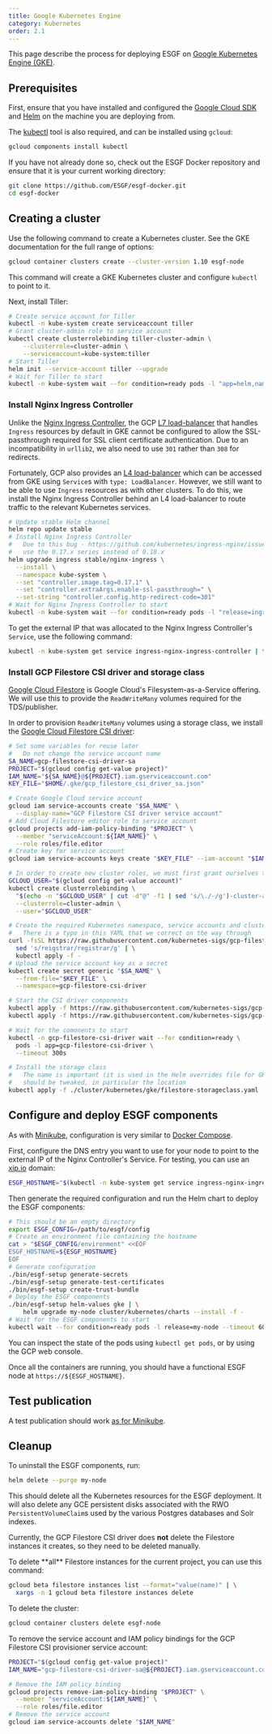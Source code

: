 ```yaml
---
title: Google Kubernetes Engine
category: Kubernetes
order: 2.1
---
```


This page describe the process for deploying ESGF on
[Google Kubernetes Engine (GKE)](https://cloud.google.com/kubernetes-engine/).

## Prerequisites

First, ensure that you have installed and configured the
[Google Cloud SDK](https://cloud.google.com/sdk/) and [Helm](https://helm.sh/) on
the machine you are deploying from.

The [kubectl](https://kubernetes.io/docs/reference/kubectl/overview/) tool is also required,
and can be installed using `gcloud`:

```bash
gcloud components install kubectl
```

If you have not already done so, check out the ESGF Docker repository and ensure that it is
your current working directory:

```bash
git clone https://github.com/ESGF/esgf-docker.git
cd esgf-docker
```

## Creating a cluster

Use the following command to create a Kubernetes cluster. See the GKE documentation for
the full range of options:

```bash
gcloud container clusters create --cluster-version 1.10 esgf-node
```

This command will create a GKE Kubernetes cluster and configure `kubectl` to point to it.

Next, install Tiller:

```bash
# Create service account for Tiller
kubectl -n kube-system create serviceaccount tiller
# Grant cluster-admin role to service account
kubectl create clusterrolebinding tiller-cluster-admin \
    --clusterrole=cluster-admin \
    --serviceaccount=kube-system:tiller
# Start Tiller
helm init --service-account tiller --upgrade
# Wait for Tiller to start
kubectl -n kube-system wait --for condition=ready pods -l "app=helm,name=tiller" --timeout 300s
```

### Install Nginx Ingress Controller

Unlike the [Nginx Ingress Controller](https://kubernetes.github.io/ingress-nginx/), the GCP
[L7 load-balancer](https://cloud.google.com/load-balancing/docs/https/) that handles `Ingress`
resources by default in GKE cannot be configured to allow the SSL-passthrough required
for SSL client certificate authentication. Due to an incompatibility in `urllib2`, we also
need to use `301` rather than `308` for redirects.

Fortunately, GCP also provides an
[L4 load-balancer](https://cloud.google.com/load-balancing/docs/network/)
which can be accessed from GKE using `Service`s with `type: LoadBalancer`. However, we still want to be
able to use `Ingress` resources as with other clusters. To do this, we install the Nginx Ingress
Controller behind an L4 load-balancer to route traffic to the relevant Kubernetes services.

```bash
# Update stable Helm channel
helm repo update stable
# Install Nginx Ingress Controller
#   Due to this bug - https://github.com/kubernetes/ingress-nginx/issues/2994 - we need to
#   use the 0.17.x series instead of 0.18.x
helm upgrade ingress stable/nginx-ingress \
  --install \
  --namespace kube-system \
  --set "controller.image.tag=0.17.1" \
  --set "controller.extraArgs.enable-ssl-passthrough=" \
  --set-string "controller.config.http-redirect-code=301"
# Wait for Nginx Ingress Controller to start
kubectl -n kube-system wait --for condition=ready pods -l "release=ingress" --timeout 300s
```

To get the external IP that was allocated to the Nginx Ingress Controller's `Service`, use the
following command:

```bash
kubectl -n kube-system get service ingress-nginx-ingress-controller | tail -n 1 | awk '{ print $4; }'
```

### Install GCP Filestore CSI driver and storage class

[Google Cloud Filestore](https://cloud.google.com/filestore/) is Google Cloud's Filesystem-as-a-Service
offering. We will use this to provide the `ReadWriteMany` volumes required for the TDS/publisher.

In order to provision `ReadWriteMany` volumes using a storage class, we install the
[Google Cloud Filestore CSI driver](https://github.com/kubernetes-sigs/gcp-filestore-csi-driver):

```bash
# Set some variables for reuse later
#   Do not change the service account name
SA_NAME=gcp-filestore-csi-driver-sa
PROJECT="$(gcloud config get-value project)"
IAM_NAME="${SA_NAME}@${PROJECT}.iam.gserviceaccount.com"
KEY_FILE="$HOME/.gke/gcp_filestore_csi_driver_sa.json"

# Create Google Cloud service account
gcloud iam service-accounts create "$SA_NAME" \
  --display-name="GCP Filestore CSI driver service account"
# Add Cloud Filestore editor role to service account
gcloud projects add-iam-policy-binding "$PROJECT" \
  --member "serviceAccount:${IAM_NAME}" \
  --role roles/file.editor
# Create key for service account
gcloud iam service-accounts keys create "$KEY_FILE" --iam-account "$IAM_NAME"

# In order to create new cluster roles, we must first grant ourselves the cluster-admin role in Kubernetes
GCLOUD_USER="$(gcloud config get-value account)"
kubectl create clusterrolebinding \
  "$(echo -n "$GCLOUD_USER" | cut -d"@" -f1 | sed 's/\./-/g')-cluster-admin-binding" \
  --clusterrole=cluster-admin \
  --user="$GCLOUD_USER"

# Create the required Kubernetes namespace, service accounts and cluster roles
#   There is a typo in this YAML that we correct on the way through
curl -fsSL https://raw.githubusercontent.com/kubernetes-sigs/gcp-filestore-csi-driver/master/deploy/kubernetes/manifests/setup_cluster.yaml | \
  sed 's/reigstrar/registrar/g' | \
  kubectl apply -f -
# Upload the service account key as a secret
kubectl create secret generic "$SA_NAME" \
  --from-file="$KEY_FILE" \
  --namespace=gcp-filestore-csi-driver

# Start the CSI driver components
kubectl apply -f https://raw.githubusercontent.com/kubernetes-sigs/gcp-filestore-csi-driver/master/deploy/kubernetes/manifests/node.yaml
kubectl apply -f https://raw.githubusercontent.com/kubernetes-sigs/gcp-filestore-csi-driver/master/deploy/kubernetes/manifests/controller.yaml

# Wait for the comonents to start
kubectl -n gcp-filestore-csi-driver wait --for condition=ready \
  pods -l app=gcp-filestore-csi-driver \
  --timeout 300s

# Install the storage class
#   The name is important (it is used in the Helm overrides file for GKE), but the parameters
#   should be tweaked, in particular the location
kubectl apply -f ./cluster/kubernetes/gke/filestore-storageclass.yaml
```


## Configure and deploy ESGF components

As with [Minikube](../minikube/), configuration is very similar to
[Docker Compose](../../compose/quick-start/#configure-environment).

First, configure the DNS entry you want to use for your node to point to the external IP of the Nginx
Controller's Service. For testing, you can use an [xip.io](http://xip.io/) domain:

```bash
ESGF_HOSTNAME="$(kubectl -n kube-system get service ingress-nginx-ingress-controller | tail -n 1 | awk '{ print $4; }').xip.io"
```

Then generate the required configuration and run the Helm chart to deploy the ESGF components:

```bash
# This should be an empty directory
export ESGF_CONFIG=/path/to/esgf/config
# Create an environment file containing the hostname
cat > "$ESGF_CONFIG/environment" <<EOF
ESGF_HOSTNAME=${ESGF_HOSTNAME}
EOF
# Generate configuration
./bin/esgf-setup generate-secrets
./bin/esgf-setup generate-test-certificates
./bin/esgf-setup create-trust-bundle
# Deploy the ESGF components
./bin/esgf-setup helm-values gke | \
    helm upgrade my-node cluster/kubernetes/charts --install -f -
# Wait for the ESGF components to start
kubectl wait --for condition=ready pods -l release=my-node --timeout 600s
```

You can inspect the state of the pods using `kubectl get pods`, or by using the GCP web console.

Once all the containers are running, you should have a functional ESGF node at `https://${ESGF_HOSTNAME}`.


## Test publication

A test publication should work [as for Minikube](http://localhost:4000/kubernetes/minikube/#test-publication).


## Cleanup

To uninstall the ESGF components, run:

```bash
helm delete --purge my-node
```

This should delete all the Kubernetes resources for the ESGF deployment. It will also delete any GCE persistent
disks associated with the RWO `PersistentVolumeClaim`s used by the various Postgres databases and Solr indexes.

Currently, the GCP Filestore CSI driver does **not** delete the Filestore instances it creates, so they need to
be deleted manually.

<div class="note note-warning" markdown="1">
To delete **all** Filestore instances for the current project, you can use this command:

```bash
gcloud beta filestore instances list --format="value(name)" | \
  xargs -n 1 gcloud beta filestore instances delete
```
</div>

To delete the cluster:

```bash
gcloud container clusters delete esgf-node
```

To remove the service account and IAM policy bindings for the GCP Filestore CSI provisioner service account:

```bash
PROJECT="$(gcloud config get-value project)"
IAM_NAME="gcp-filestore-csi-driver-sa@${PROJECT}.iam.gserviceaccount.com"

# Remove the IAM policy binding
gcloud projects remove-iam-policy-binding "$PROJECT" \
  --member "serviceAccount:${IAM_NAME}" \
  --role roles/file.editor
# Remove the service account
gcloud iam service-accounts delete "$IAM_NAME"
```
